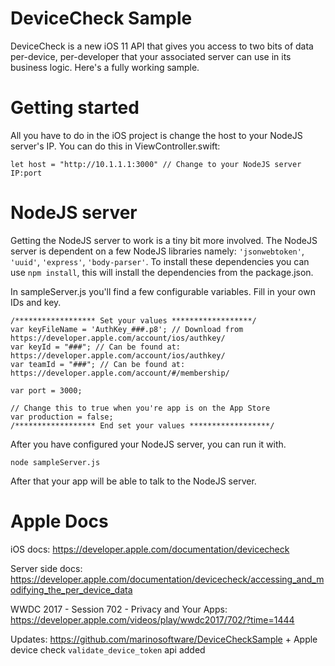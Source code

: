 # DeviceCheck Sample
DeviceCheck is a new iOS 11 API that gives you access to two bits of data per-device, per-developer that your associated server can use in its business logic. Here's a fully working sample.

# Getting started
All you have to do in the iOS project is change the host to your NodeJS server's IP. You can do this in ViewController.swift:
````
let host = "http://10.1.1.1:3000" // Change to your NodeJS server IP:port
````


# NodeJS server
Getting the NodeJS server to work is a tiny bit more involved.
The NodeJS server is dependent on a few NodeJS libraries namely: `'jsonwebtoken'`, `'uuid'`, `'express'`, `'body-parser'`. To install these dependencies you can use `npm install`, this will install the dependencies from the package.json.

In sampleServer.js you'll find a few configurable variables. Fill in your own IDs and key.

````
/****************** Set your values ******************/
var keyFileName = 'AuthKey_###.p8'; // Download from https://developer.apple.com/account/ios/authkey/
var keyId = "###"; // Can be found at: https://developer.apple.com/account/ios/authkey/
var teamId = "###"; // Can be found at: https://developer.apple.com/account/#/membership/

var port = 3000;

// Change this to true when you're app is on the App Store
var production = false;
/****************** End set your values ******************/
````

After you have configured your NodeJS server, you can run it with.

````
node sampleServer.js
````

After that your app will be able to talk to the NodeJS server.

# Apple Docs
iOS docs:
<https://developer.apple.com/documentation/devicecheck>

Server side docs:
<https://developer.apple.com/documentation/devicecheck/accessing_and_modifying_the_per_device_data>

WWDC 2017 - Session 702 - Privacy and Your Apps:
<https://developer.apple.com/videos/play/wwdc2017/702/?time=1444>


Updates: https://github.com/marinosoftware/DeviceCheckSample + Apple device check `validate_device_token` api added

